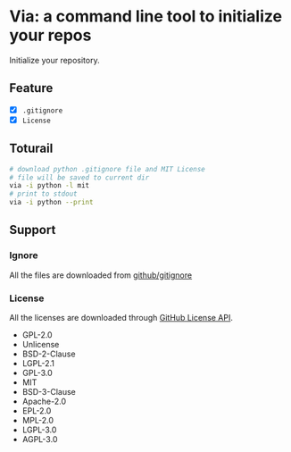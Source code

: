 # Via: a command line tool to initialize your repos

Initialize your repository.

## Feature

- [x] `.gitignore`
- [x] `License`

## Toturail

```sh
# download python .gitignore file and MIT License
# file will be saved to current dir
via -i python -l mit
# print to stdout
via -i python --print
```

## Support

### Ignore

All the files are downloaded from [github/gitignore](https://github.com/github/gitignore)

### License

All the licenses are downloaded through [GitHub License API](https://developer.github.com/v3/licenses/).

* GPL-2.0
* Unlicense
* BSD-2-Clause
* LGPL-2.1
* GPL-3.0
* MIT
* BSD-3-Clause
* Apache-2.0
* EPL-2.0
* MPL-2.0
* LGPL-3.0
* AGPL-3.0
